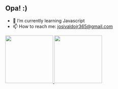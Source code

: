 ## Opa! :)

- 🌱 I’m currently learning Javascript
- 📫 How to reach me: josivaldojr365@gmail.com

<div>
  <a href="https://github.com/JosivaldoS">
  <img height="150em" src="https://github-readme-stats.vercel.app/api?username=JosivaldoS&show_icons=true&theme=dark&include_all_commits=true&count_private=true"/>
  <img height="150em" src="https://github-readme-stats.vercel.app/api/top-langs/?username=JosivaldoS&layout=compact&langs_count=7&theme=dark"/>
</div>
